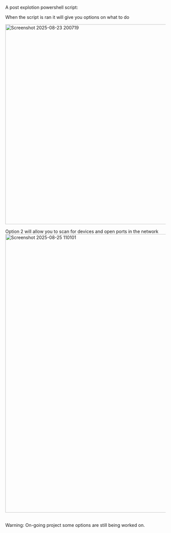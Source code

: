 A post explotion powershell script:

When the script is ran it will give you options on what to do<br>

<img width="1164" height="629" alt="Screenshot 2025-08-23 200719" src="https://github.com/user-attachments/assets/ef986796-6269-4e32-8469-dc49cd73585e" />

Option 2 will allow you to scan for devices and open ports in the network<br>
<img width="949" height="876" alt="Screenshot 2025-08-25 110101" src="https://github.com/user-attachments/assets/de3deeae-d333-47a7-b095-c37ccaf6e164" />


<br>Warning: On-going project some options are still being worked on.
